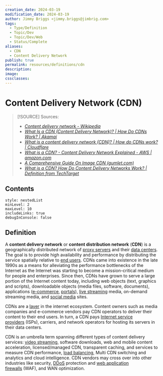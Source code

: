 ```yaml
---
creation_date: 2024-03-19
modification_date: 2024-03-19
author: Jimmy Briggs <jimmy.briggs@jimbrig.com>
tags:
  - Type/Definition
  - Topic/Dev
  - Topic/Dev/Web
  - Status/Complete
aliases:
  - CDN
  - Content Delivery Network
publish: true
permalink: resources/definitions/cdn
description:
image:
cssclasses:
---
```


# Content Delivery Network (CDN)

> [!SOURCE] Sources:
> - *[Content delivery network - Wikipedia](https://en.wikipedia.org/wiki/Content_delivery_network)*
> - *[What Is a CDN (Content Delivery Network)? | How Do CDNs Work? | Akamai](https://www.akamai.com/glossary/what-is-a-cdn)*
> - *[What is a content delivery network (CDN)? | How do CDNs work? | Cloudflare](https://www.cloudflare.com/learning/cdn/what-is-a-cdn/)*
> - *[What is a CDN? - Content Delivery Network Explained - AWS | amazon.com](https://aws.amazon.com/what-is/cdn/)*
> - *[A Comprehensive Guide On Image CDN (gumlet.com)](https://www.gumlet.com/learn/guide-on-image-cdn/)*
> - *[What is a CDN? How Do Content Delivery Networks Work? | Definition from TechTarget](https://www.techtarget.com/searchnetworking/definition/CDN-content-delivery-network)*

## Contents

```table-of-contents
style: nestedList
minLevel: 2
maxLevel: 10
includeLinks: true
debugInConsole: false
```

## Definition

A **content delivery network** or **content distribution network** (**CDN**) is a geographically distributed network of [proxy servers](https://en.wikipedia.org/wiki/Proxy_server "Proxy server") and their [data centers](https://en.wikipedia.org/wiki/Data_center "Data center"). The goal is to provide high availability and performance by distributing the service spatially relative to [end users](https://en.wikipedia.org/wiki/End_user "End user"). CDNs came into existence in the late 1990s as a means for alleviating the performance bottlenecks of the Internet as the Internet was starting to become a mission-critical medium for people and enterprises. Since then, CDNs have grown to serve a large portion of the Internet content today, including web objects (text, graphics and scripts), downloadable objects (media files, software, documents), applications ([e-commerce](https://en.wikipedia.org/wiki/E-commerce "E-commerce"), [portals](https://en.wikipedia.org/wiki/Web_portal "Web portal")), [live streaming](https://en.wikipedia.org/wiki/Live_streaming "Live streaming") media, on-demand streaming media, and [social media](https://en.wikipedia.org/wiki/Social_media "Social media") sites.

CDNs are a [layer](https://en.wikipedia.org/wiki/Abstraction_layer "Abstraction layer") in the internet ecosystem. Content owners such as media companies and e-commerce vendors pay CDN operators to deliver their content to their end users. In turn, a CDN pays [Internet service providers](https://en.wikipedia.org/wiki/Internet_service_provider "Internet service provider") (ISPs), carriers, and network operators for hosting its servers in their data centers.

CDN is an umbrella term spanning different types of content delivery services: [video streaming](https://en.wikipedia.org/wiki/Video_streaming "Video streaming"), software downloads, web and mobile content acceleration, licensed/managed CDN, transparent caching, and services to measure CDN performance, [load balancing](https://en.wikipedia.org/wiki/Load_balancing_(computing) "Load balancing (computing)"), Multi CDN switching and analytics and cloud intelligence. CDN vendors may cross over into other industries like security, [DDoS](https://en.wikipedia.org/wiki/DDoS "DDoS") protection and [web application firewalls](https://en.wikipedia.org/wiki/Web_application_firewall "Web application firewall") (WAF), and WAN optimization.
